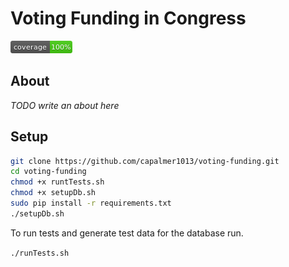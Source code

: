 # Voting Funding in Congress
![coverage](coverage.png)

## About
*TODO write an about here*


## Setup
```bash
git clone https://github.com/capalmer1013/voting-funding.git
cd voting-funding
chmod +x runtTests.sh
chmod +x setupDb.sh
sudo pip install -r requirements.txt
./setupDb.sh
```

To run tests and generate test data for the database run. 

`./runTests.sh`
